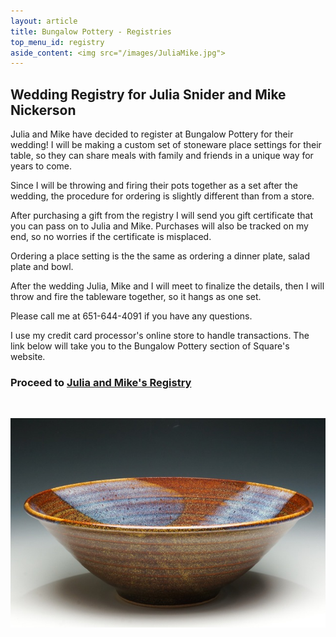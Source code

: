 ```yaml
---
layout: article
title: Bungalow Pottery - Registries
top_menu_id: registry
aside_content: <img src="/images/JuliaMike.jpg">
---
```


## Wedding Registry for Julia Snider and Mike Nickerson

Julia and Mike have decided to register at Bungalow Pottery for their wedding! 
I will be making a custom set of stoneware place settings for their table, 
so they can share meals with family and friends in a unique way for years to come.

Since I will be throwing and firing their pots together as a set after the wedding, 
the procedure for ordering is slightly different than from a store.

After purchasing a gift from the registry I will send you gift certificate that 
you can pass on to Julia and Mike. 
Purchases will also be tracked on my end, so no worries if the certificate is misplaced.

Ordering a place setting is the the same as ordering a dinner plate, salad plate and bowl.

After the wedding Julia, Mike and I will meet to finalize the details, 
then I will throw and fire the tableware together, so it hangs as one set.

Please call me at 651-644-4091 if you have any questions.

I use my credit card processor's online store to handle transactions. The link below will take you to the Bungalow Pottery section of Square's website.

### Proceed to [Julia and Mike's Registry](https://squareup.com/market/bungalow-pottery#category-0bcd4047-f9f9-40fd-a259-e59658a57f0e)

&nbsp;

![Blue and Gold Bowl](/images/bgbowl.jpg)
